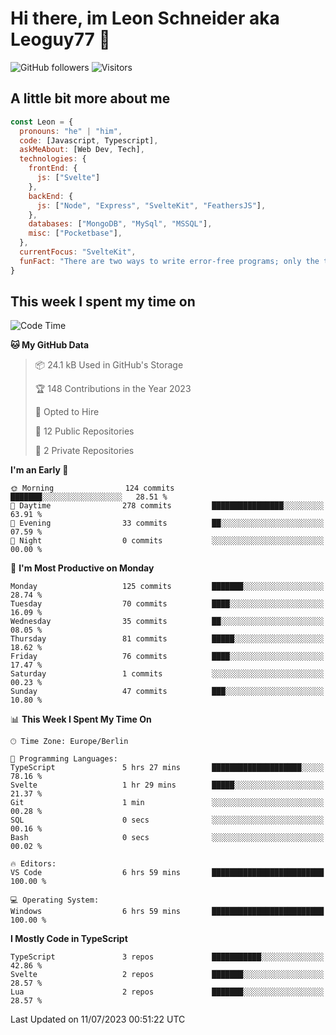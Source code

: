 # Hi there, im Leon Schneider aka Leoguy77 👋

![GitHub followers](https://img.shields.io/github/followers/leoguy77.svg?style=social&label=Followers) ![Visitors](https://visitor-badge.glitch.me/badge?page_id=leoguy77.leoguy77)

## A little bit more about me

```javascript
const Leon = {
  pronouns: "he" | "him",
  code: [Javascript, Typescript],
  askMeAbout: [Web Dev, Tech],
  technologies: {
    frontEnd: {
      js: ["Svelte"]
    },
    backEnd: {
      js: ["Node", "Express", "SvelteKit", "FeathersJS"],
    },
    databases: ["MongoDB", "MySql", "MSSQL"],
    misc: ["Pocketbase"],
  },
  currentFocus: "SvelteKit",
  funFact: "There are two ways to write error-free programs; only the third one works"
}
```

## This week I spent my time on

<!--START_SECTION:waka-->
![Code Time](http://img.shields.io/badge/Code%20Time-84%20hrs%2053%20mins-blue)

**🐱 My GitHub Data** 

> 📦 24.1 kB Used in GitHub's Storage 
 > 
> 🏆 148 Contributions in the Year 2023
 > 
> 💼 Opted to Hire
 > 
> 📜 12 Public Repositories 
 > 
> 🔑 2 Private Repositories 
 > 
**I'm an Early 🐤** 

```text
🌞 Morning                124 commits         ███████░░░░░░░░░░░░░░░░░░   28.51 % 
🌆 Daytime                278 commits         ████████████████░░░░░░░░░   63.91 % 
🌃 Evening                33 commits          ██░░░░░░░░░░░░░░░░░░░░░░░   07.59 % 
🌙 Night                  0 commits           ░░░░░░░░░░░░░░░░░░░░░░░░░   00.00 % 
```
📅 **I'm Most Productive on Monday** 

```text
Monday                   125 commits         ███████░░░░░░░░░░░░░░░░░░   28.74 % 
Tuesday                  70 commits          ████░░░░░░░░░░░░░░░░░░░░░   16.09 % 
Wednesday                35 commits          ██░░░░░░░░░░░░░░░░░░░░░░░   08.05 % 
Thursday                 81 commits          █████░░░░░░░░░░░░░░░░░░░░   18.62 % 
Friday                   76 commits          ████░░░░░░░░░░░░░░░░░░░░░   17.47 % 
Saturday                 1 commits           ░░░░░░░░░░░░░░░░░░░░░░░░░   00.23 % 
Sunday                   47 commits          ███░░░░░░░░░░░░░░░░░░░░░░   10.80 % 
```


📊 **This Week I Spent My Time On** 

```text
🕑︎ Time Zone: Europe/Berlin

💬 Programming Languages: 
TypeScript               5 hrs 27 mins       ████████████████████░░░░░   78.16 % 
Svelte                   1 hr 29 mins        █████░░░░░░░░░░░░░░░░░░░░   21.37 % 
Git                      1 min               ░░░░░░░░░░░░░░░░░░░░░░░░░   00.28 % 
SQL                      0 secs              ░░░░░░░░░░░░░░░░░░░░░░░░░   00.16 % 
Bash                     0 secs              ░░░░░░░░░░░░░░░░░░░░░░░░░   00.02 % 

🔥 Editors: 
VS Code                  6 hrs 59 mins       █████████████████████████   100.00 % 

💻 Operating System: 
Windows                  6 hrs 59 mins       █████████████████████████   100.00 % 
```

**I Mostly Code in TypeScript** 

```text
TypeScript               3 repos             ███████████░░░░░░░░░░░░░░   42.86 % 
Svelte                   2 repos             ███████░░░░░░░░░░░░░░░░░░   28.57 % 
Lua                      2 repos             ███████░░░░░░░░░░░░░░░░░░   28.57 % 
```




 Last Updated on 11/07/2023 00:51:22 UTC
<!--END_SECTION:waka-->
